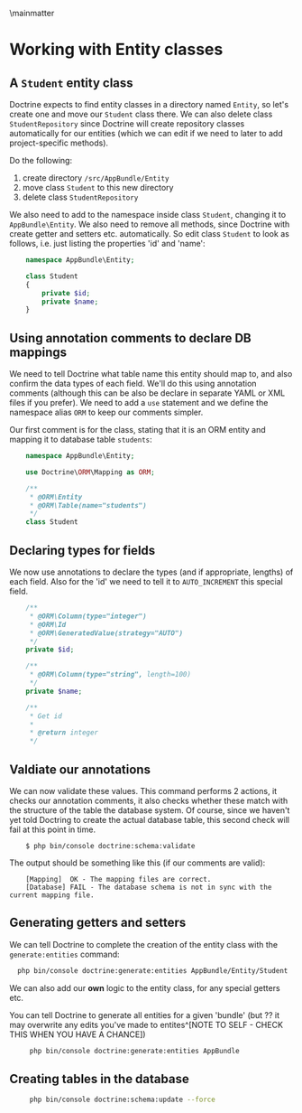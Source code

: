 \mainmatter

# Working with Entity classes

## A `Student` entity class

Doctrine expects to find entity classes in a directory named `Entity`, so let's create one and move our `Student` class there. We can also delete class `StudentRepository` since Doctrine will create repository classes automatically for our entities (which we can edit if we need to later to add project-specific methods).

Do the following:

1. create directory `/src/AppBundle/Entity`
1. move class `Student` to this new directory
1. delete class `StudentRepository`

We also need to add to the namespace inside class `Student`, changing it to `AppBundle\Entity`. We also need to remove all methods, since Doctrine with create getter and setters etc. automatically. So edit class `Student` to look as follows, i.e. just listing the properties 'id' and 'name':

```php
    namespace AppBundle\Entity;

    class Student
    {
        private $id;
        private $name;
    }
```

## Using annotation comments to declare DB mappings

We need to tell Doctrine what table name this entity should map to, and also confirm the data types of each field. We'll do this using annotation comments (although this can be also be declare in separate YAML or XML files if you prefer). We need to add a `use` statement and we define the namespace alias `ORM` to keep our comments simpler.

Our first comment is for the class, stating that it is an ORM entity and mapping it to database table `students`:

```php
    namespace AppBundle\Entity;

    use Doctrine\ORM\Mapping as ORM;

    /**
     * @ORM\Entity
     * @ORM\Table(name="students")
     */
    class Student
```

## Declaring types for fields

We now use annotations to declare the types (and if appropriate, lengths) of each field. Also for the 'id' we need to tell it to `AUTO_INCREMENT` this special field.

```php
    /**
     * @ORM\Column(type="integer")
     * @ORM\Id
     * @ORM\GeneratedValue(strategy="AUTO")
     */
    private $id;

    /**
     * @ORM\Column(type="string", length=100)
     */
    private $name;

    /**
     * Get id
     *
     * @return integer
     */
```

## Valdiate our annotations

We can now validate these values. This command performs 2 actions, it checks our annotation comments, it also checks whether these match with the structure of the table the database system. Of course, since we haven't yet told Doctring to create the actual database table, this second check will fail at this point in time.

```
    $ php bin/console doctrine:schema:validate
```

The output should be something like this (if our comments are valid):

```
    [Mapping]  OK - The mapping files are correct.
    [Database] FAIL - The database schema is not in sync with the current mapping file.
```

## Generating getters and setters

We can tell Doctrine to complete the creation of the entity class with the `generate:entities` command:

 ```bash
   php bin/console doctrine:generate:entities AppBundle/Entity/Student
```

We can also add our **own** logic to the entity class, for any special getters etc.

You can tell Doctrine to generate all entities for a given 'bundle' (but ?? it may overwrite any edits you've made to entites^[NOTE TO SELF - CHECK THIS WHEN YOU HAVE A CHANCE])

```bash
     php bin/console doctrine:generate:entities AppBundle
```

## Creating tables in the database


```bash
     php bin/console doctrine:schema:update --force
```
